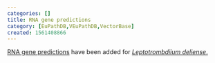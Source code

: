 ```yaml
---
categories: []
title: RNA gene predictions
category: [EuPathDB,VEuPathDB,VectorBase]
created: 1561408866
---
```

<a href="/organisms/uol-ut/ldelu11"><u>RNA gene predictions</u></a> have been added for <a href="/organisms/leptotrombidium-deliense"><i><u>Leptotrombdiium deliense</u></i>.</a>
